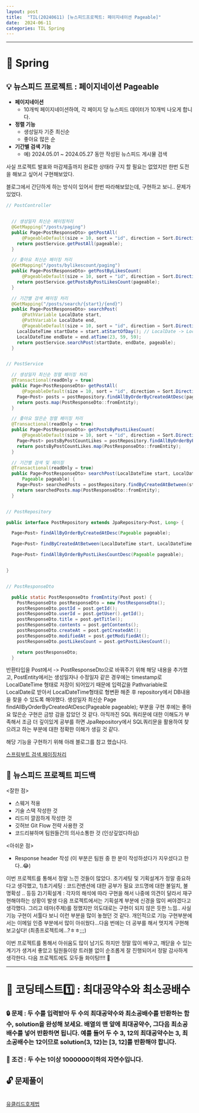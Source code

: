 ```yaml
---
layout: post
title:  "TIL(20240611) [뉴스피드프로젝트: 페이지네이션 Pageable]"
date:  2024-06-11
categories: TIL Spring
---
```


---------------------------------------------------------------------


# 📌 Spring


## 💡 뉴스피드 프로젝트 : 페이지네이션 Pageable

- **페이지네이션**
    - 10개씩 페이지네이션하여, 각 페이지 당 뉴스피드 데이터가 10개씩 나오게 합니다.
- **정렬 기능**
    - 생성일자 기준 최신순
    - 좋아요 많은 순
- **기간별 검색 기능**
    - 예) 2024.05.01 ~ 2024.05.27 동안 작성된 뉴스피드 게시물 검색

사실 프로젝트 발표와 마감제출까지 완료한 상태라 구지 할 필요는 없었지만 한번 도전을 해보고 싶어서 구현해보았다.

블로그에서 간단하게 하는 방식이 있어서 한번 따라해보았는데,
구현하고 보니.. 문제가 있었다. 

```java
// PostController


  // 생성일자 최신순 페이징처리
  @GetMapping("/posts/paging")
  public Page<PostResponseDto> getPostAll(
      @PageableDefault(size = 10, sort = "id", direction = Sort.Direction.DESC) Pageable pageable) {
    return postService.getPostAll(pageable);
  }

  // 좋아요 최신순 페이징 처리
  @GetMapping("/posts/bylikescount/paging")
  public Page<PostResponseDto> getPostByLikesCount(
      @PageableDefault(size = 10, sort = "id", direction = Sort.Direction.DESC) Pageable pageable) {
    return postService.getPostsByPostLikesCount(pageable);
  }

  // 기간별 검색 페이징 처리
  @GetMapping("/posts/search/{start}/{end}")
  public Page<PostResponseDto> searchPost(
      @PathVariable LocalDate start,
      @PathVariable LocalDate end,
      @PageableDefault(size = 10, sort = "id", direction = Sort.Direction.DESC) Pageable pageable) {
    LocalDateTime startDate = start.atStartOfDay(); // LocalDate -> LocalDateTime 변환
    LocalDateTime endDate = end.atTime(23, 59, 59);
    return postService.searchPost(startDate, endDate, pageable);
  }

```

```java

// PostService

  // 생성일자 최신순 정렬 페이징 처리
  @Transactional(readOnly = true)
  public Page<PostResponseDto> getPostAll(
      @PageableDefault(size = 10, sort = "id", direction = Sort.Direction.DESC) Pageable pageable) {
    Page<Post> posts = postRepository.findAllByOrderByCreatedAtDesc(pageable);
    return posts.map(PostResponseDto::fromEntity);
  }

  // 좋아요 많은순 정렬 페이징 처리
  @Transactional(readOnly = true)
  public Page<PostResponseDto> getPostsByPostLikesCount(
      @PageableDefault(size = 10, sort = "id", direction = Sort.Direction.DESC) Pageable pageable) {
    Page<Post> postsByPostCountLikes = postRepository.findAllByOrderByPostLikesCountDesc(pageable);
    return postsByPostCountLikes.map(PostResponseDto::fromEntity);
  }

  // 기간별 검색 및 페이징
  @Transactional(readOnly = true)
  public Page<PostResponseDto> searchPost(LocalDateTime start, LocalDateTime end,
      Pageable pageable) {
    Page<Post> searchedPosts = postRepository.findByCreatedAtBetween(start, end, pageable);
    return searchedPosts.map(PostResponseDto::fromEntity);
  }

```

```java

// PostRepository

public interface PostRepository extends JpaRepository<Post, Long> {

  Page<Post> findAllByOrderByCreatedAtDesc(Pageable pageable);

  Page<Post> findByCreatedAtBetween(LocalDateTime start, LocalDateTime end, Pageable pageable);

  Page<Post> findAllByOrderByPostLikesCountDesc(Pageable pageable);


}


```

```java

// PostResponseDto

  public static PostResponseDto fromEntity(Post post) {
    PostResponseDto postResponseDto = new PostResponseDto();
    postResponseDto.postId = post.getId();
    postResponseDto.userId = post.getUser().getId();
    postResponseDto.title = post.getTitle();
    postResponseDto.contents = post.getContents();
    postResponseDto.createAt = post.getCreatedAt();
    postResponseDto.modifiedAt = post.getModifiedAt();
    postResponseDto.postLikesCount = post.getPostLikesCount();

    return postResponseDto;
  }

```

반환타입을 Post에서 -> PostResponseDto으로 바꿔주기 위해 해당 내용을 추가했고, PostEntity에서는 생성일자나 수정일자 같은 경우에는 timestamp로 LocalDateTime 형태로 저장이 되어있기 때문에 입력값을 Pathvariable로 LocalDate로 받아서 LocalDateTime형태로 형변환 해준 후 repository에서
DB내용을 찾을 수 있도록 해야했다. 생성일자 최신순 Page<Post> findAllByOrderByCreatedAtDesc(Pageable pageable); 부분을 구현 후에는 좋아요 많은순 구현은 금방 감을 잡았던 것 같다. 아직까진 SQL 쿼리문에 대한 이해도가 부족해서 조금 더 깊이있게 공부를 하면 JpaRepository에서 SQL쿼리문을 활용하여 찾으려고 하는 부분에 대한 정확한 이해가 생길 것 같다. 

해당 기능을 구현하기 위해 아래 블로그를 참고 했습니다. 

[스프링부트 검색,페이징처리](https://gonyda.tistory.com/15)


## 🏁 뉴스피드 프로젝트 피드백

<잘한  점>
- 스웨거 적용
- 기술 스택 작성한 것
- 리드미 깔끔하게 작성한 것
- 깃허브 Git Flow 전략 사용한 것
- 코드리뷰하며 팀원들간의 의사소통한 것 (인상깊었다하심)

<아쉬운 점>
- Response header 작성 (이 부분은 팀원 중 한 분이 작성하셨다가 지우셨다고 한다..😂)


이번 프로젝트를 통해서 정말 느낀 것들이 많았다.
초기세팅 및 기획설계가 정말 중요하다고 생각했고,
    1)초기세팅 : 코드컨벤션에 대한 공부가 필요 코드명에 대한 불일치, 불명확성 .. 등등 
    2)기획설계 : 각자의 해석에 따라 구현을 해서 나중에 의견이 달라서 재구현해야하는 상황이 발생
다음 프로젝트에서는 기획설계 부분에 신경을 많이 써야겠다고 생각했다. 그리고 테마(주제)를 정했지만 의도대로는 구현이 되지 않은 듯한 느낌.. 사실 기능 구현이 서툴다 보니 이런 부분을 많이 놓쳤던 것 같다. 개인적으로 기능 구현부분에서는 이메일 인증 부분에서 많이 아쉬웠다...다음 번에는 더 공부를 해서 멋지게 구현해보고싶다! (최종프로젝트에...?ㅎㅎ;;;)

이번 프로젝트를 통해서 아쉬움도 많이 남기도 하지만 정말 많이 배우고, 깨닫을 수 있는 계기가 생겨서 좋았고 팀원들이랑 트러블 없이 순조롭게 잘 진행되어서 정말 감사하게 생각한다.
다음 프로젝트에도 모두들 화이팅!!!! 🥰



---------------------------------------------------------------------

# 📌 코딩테스트1️⃣ : 최대공약수와 최소공배수

### 🔒 문제 : 두 수를 입력받아 두 수의 최대공약수와 최소공배수를 반환하는 함수, solution을 완성해 보세요. 배열의 맨 앞에 최대공약수, 그다음 최소공배수를 넣어 반환하면 됩니다. 예를 들어 두 수 3, 12의 최대공약수는 3, 최소공배수는 12이므로 solution(3, 12)는 [3, 12]를 반환해야 합니다.

### 🚫 조건 : 두 수는 1이상 1000000이하의 자연수입니다.


## 🔓 문제풀이

```java

```

[유클리드호제법](https://velog.io/@archivvonjang/%EC%9C%A0%ED%81%B4%EB%A6%AC%EB%93%9C-%ED%98%B8%EC%A0%9C%EB%B2%95-%EC%B5%9C%EB%8C%80%EA%B3%B5%EC%95%BD%EC%88%98-%EC%B5%9C%EB%8C%80-%EA%B3%B5%EB%B0%B0%EC%88%98)







